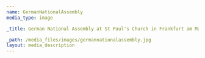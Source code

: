 ```yaml
---
name: GermanNationalAssembly
media_type: image

_title: German National Assembly at St Paul's Church in Frankfurt am Main

_path: /media_files/images/germannationalassembly.jpg 
layout: media_description
---
```


